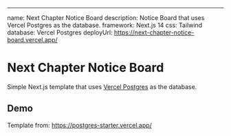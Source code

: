 ---

name: Next Chapter Notice Board
description: Notice Board that uses Vercel Postgres as the database.
framework: Next.js 14
css: Tailwind
database: Vercel Postgres
deployUrl: https://next-chapter-notice-board.vercel.app/

# Next Chapter Notice Board

Simple Next.js template that uses [Vercel Postgres](https://vercel.com/postgres) as the database.

## Demo

Template from: https://postgres-starter.vercel.app/
